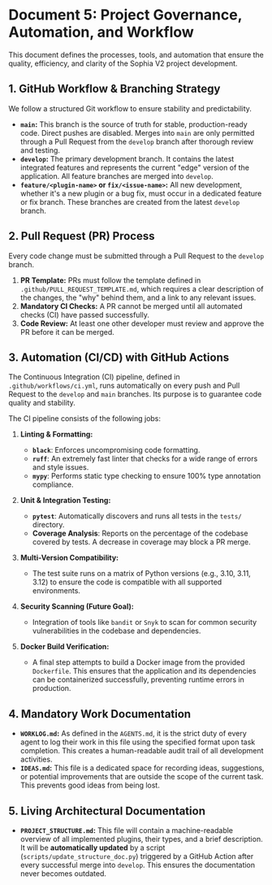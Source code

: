 # Document 5: Project Governance, Automation, and Workflow

This document defines the processes, tools, and automation that ensure the quality, efficiency, and clarity of the Sophia V2 project development.

## 1. GitHub Workflow & Branching Strategy

We follow a structured Git workflow to ensure stability and predictability.

*   **`main`:** This branch is the source of truth for stable, production-ready code. Direct pushes are disabled. Merges into `main` are only permitted through a Pull Request from the `develop` branch after thorough review and testing.
*   **`develop`:** The primary development branch. It contains the latest integrated features and represents the current "edge" version of the application. All feature branches are merged into `develop`.
*   **`feature/<plugin-name>` or `fix/<issue-name>`:** All new development, whether it's a new plugin or a bug fix, must occur in a dedicated feature or fix branch. These branches are created from the latest `develop` branch.

## 2. Pull Request (PR) Process

Every code change must be submitted through a Pull Request to the `develop` branch.

1.  **PR Template:** PRs must follow the template defined in `.github/PULL_REQUEST_TEMPLATE.md`, which requires a clear description of the changes, the "why" behind them, and a link to any relevant issues.
2.  **Mandatory CI Checks:** A PR cannot be merged until all automated checks (CI) have passed successfully.
3.  **Code Review:** At least one other developer must review and approve the PR before it can be merged.

## 3. Automation (CI/CD) with GitHub Actions

The Continuous Integration (CI) pipeline, defined in `.github/workflows/ci.yml`, runs automatically on every push and Pull Request to the `develop` and `main` branches. Its purpose is to guarantee code quality and stability.

The CI pipeline consists of the following jobs:

1.  **Linting & Formatting:**
    *   **`black`**: Enforces uncompromising code formatting.
    *   **`ruff`**: An extremely fast linter that checks for a wide range of errors and style issues.
    *   **`mypy`**: Performs static type checking to ensure 100% type annotation compliance.

2.  **Unit & Integration Testing:**
    *   **`pytest`**: Automatically discovers and runs all tests in the `tests/` directory.
    *   **Coverage Analysis**: Reports on the percentage of the codebase covered by tests. A decrease in coverage may block a PR merge.

3.  **Multi-Version Compatibility:**
    *   The test suite runs on a matrix of Python versions (e.g., 3.10, 3.11, 3.12) to ensure the code is compatible with all supported environments.

4.  **Security Scanning (Future Goal):**
    *   Integration of tools like `bandit` or `Snyk` to scan for common security vulnerabilities in the codebase and dependencies.

5.  **Docker Build Verification:**
    *   A final step attempts to build a Docker image from the provided `Dockerfile`. This ensures that the application and its dependencies can be containerized successfully, preventing runtime errors in production.

## 4. Mandatory Work Documentation

*   **`WORKLOG.md`:** As defined in the `AGENTS.md`, it is the strict duty of every agent to log their work in this file using the specified format upon task completion. This creates a human-readable audit trail of all development activities.
*   **`IDEAS.md`:** This file is a dedicated space for recording ideas, suggestions, or potential improvements that are outside the scope of the current task. This prevents good ideas from being lost.

## 5. Living Architectural Documentation

*   **`PROJECT_STRUCTURE.md`:** This file will contain a machine-readable overview of all implemented plugins, their types, and a brief description. It will be **automatically updated** by a script (`scripts/update_structure_doc.py`) triggered by a GitHub Action after every successful merge into `develop`. This ensures the documentation never becomes outdated.
